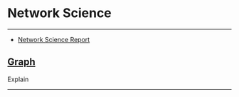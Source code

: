 # Network Science

-------------------
- [Network Science Report](ns_report.pdf) 

## [Graph](../Data/grapher) 
Explain

-------------------